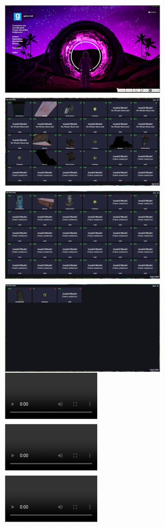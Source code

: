 ![](custom_menu_side.png)

![](shop.png)

![](shop1.png)

![](shop2.png) <video src="gift.mp4" controls></video>

<video src="gmod_1nIcVc1Ssg.mp4" controls></video>

<video src="tree.mp4" controls></video>
